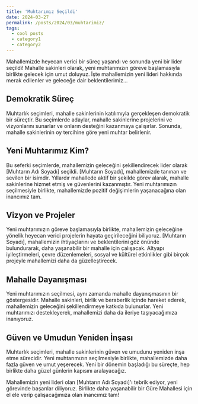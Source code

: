 ```yaml
---
title: 'Muhtarımız Seçildi'
date: 2024-03-27
permalink: /posts/2024/03/muhtarimiz/
tags:
  - cool posts
  - category1
  - category2
---
```


Mahallemizde heyecan verici bir süreç yaşandı ve sonunda yeni bir lider seçildi! Mahalle sakinleri olarak, yeni muhtarımızın göreve başlamasıyla birlikte gelecek için umut doluyuz. İşte mahallemizin yeni lideri hakkında merak edilenler ve geleceğe dair beklentilerimiz...

Demokratik Süreç
------

Muhtarlık seçimleri, mahalle sakinlerinin katılımıyla gerçekleşen demokratik bir süreçtir. Bu seçimlerde adaylar, mahalle sakinlerine projelerini ve vizyonlarını sunarlar ve onların desteğini kazanmaya çalışırlar. Sonunda, mahalle sakinlerinin oy tercihine göre yeni muhtar belirlenir.

Yeni Muhtarımız Kim?
------

Bu seferki seçimlerde, mahallemizin geleceğini şekillendirecek lider olarak [Muhtarın Adı Soyadı] seçildi. [Muhtarın Soyadı], mahallemizde tanınan ve sevilen bir isimdir. Yıllardır mahallede aktif bir şekilde görev alarak, mahalle sakinlerine hizmet etmiş ve güvenlerini kazanmıştır. Yeni muhtarımızın seçilmesiyle birlikte, mahallemizde pozitif değişimlerin yaşanacağına olan inancımız tam.

Vizyon ve Projeler
------

Yeni muhtarımızın göreve başlamasıyla birlikte, mahallemizin geleceğine yönelik heyecan verici projelerin hayata geçirileceğini biliyoruz. [Muhtarın Soyadı], mahallemizin ihtiyaçlarını ve beklentilerini göz önünde bulundurarak, daha yaşanabilir bir mahalle için çalışacak. Altyapı iyileştirmeleri, çevre düzenlemeleri, sosyal ve kültürel etkinlikler gibi birçok projeyle mahallemizi daha da güzelleştirecek.

Mahalle Dayanışması
------

Yeni muhtarımızın seçilmesi, aynı zamanda mahalle dayanışmasının bir göstergesidir. Mahalle sakinleri, birlik ve beraberlik içinde hareket ederek, mahallemizin geleceğini şekillendirmeye katkıda bulunurlar. Yeni muhtarımızı destekleyerek, mahallemizi daha da ileriye taşıyacağımıza inanıyoruz.

Güven ve Umudun Yeniden İnşası
------

Muhtarlık seçimleri, mahalle sakinlerinin güven ve umudunu yeniden inşa etme sürecidir. Yeni muhtarımızın seçilmesiyle birlikte, mahallemizde daha fazla güven ve umut yeşerecek. Yeni bir dönemin başladığı bu süreçte, hep birlikte daha güzel günlerin kapısını aralayacağız.

Mahallemizin yeni lideri olan [Muhtarın Adı Soyadı]'ı tebrik ediyor, yeni görevinde başarılar diliyoruz. Birlikte daha yaşanabilir bir Güre Mahallesi için el ele verip çalışacağımıza olan inancımız tam!